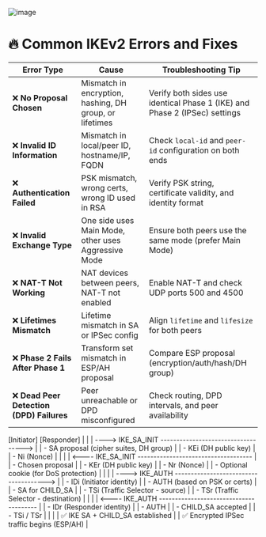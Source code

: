 
![image](https://github.com/user-attachments/assets/20e42229-3391-4a40-85c3-f474ea1c7c2f)


# 🔥 Common IKEv2 Errors and Fixes

| **Error Type**                           | **Cause**                                               | **Troubleshooting Tip**                                                    |
| ---------------------------------------- | ------------------------------------------------------- | -------------------------------------------------------------------------- |
| ❌ **No Proposal Chosen**                 | Mismatch in encryption, hashing, DH group, or lifetimes | Verify both sides use identical Phase 1 (IKE) and Phase 2 (IPSec) settings |
| ❌ **Invalid ID Information**             | Mismatch in local/peer ID, hostname/IP, FQDN            | Check `local-id` and `peer-id` configuration on both ends                  |
| ❌ **Authentication Failed**              | PSK mismatch, wrong certs, wrong ID used in RSA         | Verify PSK string, certificate validity, and identity format               |
| ❌ **Invalid Exchange Type**              | One side uses Main Mode, other uses Aggressive Mode     | Ensure both peers use the same mode (prefer Main Mode)                     |
| ❌ **NAT-T Not Working**                  | NAT devices between peers, NAT-T not enabled            | Enable NAT-T and check UDP ports 500 and 4500                              |
| ❌ **Lifetimes Mismatch**                 | Lifetime mismatch in SA or IPSec config                 | Align `lifetime` and `lifesize` for both peers                             |
| ❌ **Phase 2 Fails After Phase 1**        | Transform set mismatch in ESP/AH proposal               | Compare ESP proposal (encryption/auth/hash/DH group)                       |
| ❌ **Dead Peer Detection (DPD) Failures** | Peer unreachable or DPD misconfigured                   | Check routing, DPD intervals, and peer availability                        |














[Initiator]                                            [Responder]
     |                                                       |
     | ----> IKE_SA_INIT -----------------------------------> |
     |        - SA proposal (cipher suites, DH group)         |
     |        - KEi (DH public key)                           |
     |        - Ni (Nonce)                                    |
     |                                                       |
     | <---- IKE_SA_INIT ------------------------------------ |
     |        - Chosen proposal                               |
     |        - KEr (DH public key)                           |
     |        - Nr (Nonce)                                    |
     |        - Optional cookie (for DoS protection)          |
     |                                                       |
     | ----> IKE_AUTH --------------------------------------> |
     |        - IDi (Initiator identity)                      |
     |        - AUTH (based on PSK or certs)                  |
     |        - SA for CHILD_SA                               |
     |        - TSi (Traffic Selector - source)               |
     |        - TSr (Traffic Selector - destination)          |
     |                                                       |
     | <---- IKE_AUTH --------------------------------------- |
     |        - IDr (Responder identity)                      |
     |        - AUTH                                          |
     |        - CHILD_SA accepted                             |
     |        - TSi / TSr                                     |
     |                                                       |
     | ✅ IKE SA + CHILD_SA established                       |
     | ✅ Encrypted IPSec traffic begins (ESP/AH)             |
